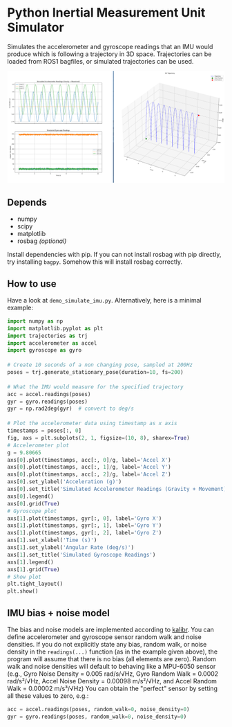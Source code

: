 # Python Inertial Measurement Unit Simulator

Simulates the accelerometer and gyroscope readings that an IMU would produce which is following a trajectory in 3D space. Trajectories can be loaded from ROS1 bagfiles, or simulated trajectories can be used.  

![screenshot](https://github.com/fallow24/imu_sim_py/blob/main/img/screenshot.png?raw=true)

## Depends

- numpy
- scipy
- matplotlib
- rosbag _(optional)_

Install dependencies with pip.
If you can not install rosbag with pip directly, try installing `bagpy`.
Somehow this will install rosbag correctly.

## How to use

Have a look at `demo_simulate_imu.py`. 
Alternatively, here is a minimal example:

```python
import numpy as np
import matplotlib.pyplot as plt
import trajectories as trj
import accelerometer as accel
import gyroscope as gyro

# Create 10 seconds of a non changing pose, sampled at 200Hz
poses = trj.generate_stationary_pose(duration=10, fs=200)

# What the IMU would measure for the specified trajectory
acc = accel.readings(poses)
gyr = gyro.readings(poses)
gyr = np.rad2deg(gyr)  # convert to deg/s

# Plot the accelerometer data using timestamp as x axis
timestamps = poses[:, 0]
fig, axs = plt.subplots(2, 1, figsize=(10, 8), sharex=True)
# Accelerometer plot
g = 9.80665
axs[0].plot(timestamps, acc[:, 0]/g, label='Accel X')
axs[0].plot(timestamps, acc[:, 1]/g, label='Accel Y')
axs[0].plot(timestamps, acc[:, 2]/g, label='Accel Z')
axs[0].set_ylabel('Acceleration (g)')
axs[0].set_title('Simulated Accelerometer Readings (Gravity + Movement)')
axs[0].legend()
axs[0].grid(True)
# Gyroscope plot
axs[1].plot(timestamps, gyr[:, 0], label='Gyro X')
axs[1].plot(timestamps, gyr[:, 1], label='Gyro Y')
axs[1].plot(timestamps, gyr[:, 2], label='Gyro Z')
axs[1].set_xlabel('Time (s)')
axs[1].set_ylabel('Angular Rate (deg/s)')
axs[1].set_title('Simulated Gyroscope Readings')
axs[1].legend()
axs[1].grid(True)
# Show plot
plt.tight_layout()
plt.show()
```

## IMU bias + noise model

The bias and noise models are implemented according to [kalibr](https://github.com/ethz-asl/kalibr/wiki/IMU-Noise-Model). You can define accelerometer and gyroscope sensor random walk and noise densities.
If you do not explicitly state any bias, random walk, or noise density in the `readings(...)` function (as in the example given above), the program will assume that there is no bias (all elements are zero). 
Random walk and noise densities will default to behaving like a MPU-6050 sensor (e.g., Gyro Noise Density = 0.005 rad/s/√Hz, Gyro Random Walk = 0.0002 rad/s²/√Hz, Accel Noise Density = 0.00098 m/s²/√Hz, and Accel Random Walk = 0.00002 m/s³/√Hz)
You can obtain the "perfect" sensor by setting all these values to zero, e.g.:
```python
acc = accel.readings(poses, random_walk=0, noise_density=0)
gyr = gyro.readings(poses, random_walk=0, noise_density=0)
```
		 
